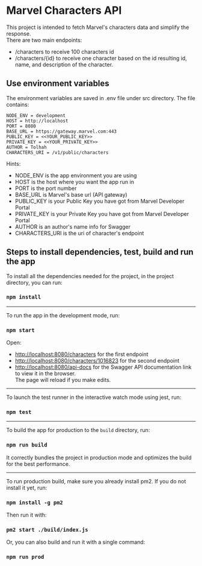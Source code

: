 # Marvel Characters API

This project is intended to fetch Marvel's characters data and simplify the response. </br >
There are two main endpoints:</br >
- /characters to receive 100 characters id
- /characters/{id} to receive one character based on the id resulting id, name, and description of the character.

## Use environment variables
The environment variables are saved in .env file under src directory. The file contains:
```
NODE_ENV = development
HOST = http://localhost
PORT = 8080
BASE_URL = https://gateway.marvel.com:443
PUBLIC_KEY = <<YOUR_PUBLIC_KEY>>
PRIVATE_KEY = <<YOUR_PRIVATE_KEY>>
AUTHOR = Tolhah
CHARACTERS_URI = /v1/public/characters
```

Hints:
- NODE_ENV is the app environment you are using
- HOST is the host where you want the app run in
- PORT is the port number
- BASE_URL is Marvel's base url (API gateway)
- PUBLIC_KEY is your Public Key you have got from Marvel Developer Portal
- PRIVATE_KEY is your Private Key you have got from Marvel Developer Portal
- AUTHOR is an author's name info for Swagger
- CHARACTERS_URI is the uri of character's endpoint

## Steps to install dependencies, test, build and run the app

To install all the dependencies needed for the project, in the project directory, you can run:
### `npm install`
<hr />

To run the app in the development mode, run:
### `npm start`
Open:
- [http://localhost:8080/characters](http://localhost:8080/characters) for the first endpoint
- [http://localhost:8080/characters/1016823](http://localhost:8080/characters/1016823) for the second endpoint
- [http://localhost:8080/api-docs](http://localhost:8080/api-docs) for the Swagger API documentation link
to view it in the browser. <br />
The page will reload if you make edits.
<hr />

To launch the test runner in the interactive watch mode using jest, run:
### `npm test`
<hr />

To build the app for production to the `build` directory, run:
### `npm run build`
It correctly bundles the project in production mode and optimizes the build for the best performance.
<hr />

To run production build, make sure you already install pm2. If you do not install it yet, run:
### `npm install -g pm2`

Then run it with:
### `pm2 start ./build/index.js`

Or, you can also build and run it with a single command:
### `npm run prod`
